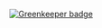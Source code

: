 

[![Greenkeeper badge](https://badges.greenkeeper.io/misund/get-contrast-ratio.svg)](https://greenkeeper.io/)